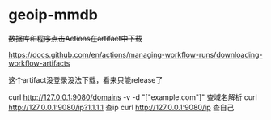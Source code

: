 # geoip-mmdb
~~数据库和程序点击Actions在artifact中下载~~

https://docs.github.com/en/actions/managing-workflow-runs/downloading-workflow-artifacts

这个artifact没登录没法下载，看来只能release了

curl http://127.0.0.1:9080/domains -v -d "[\"example.com\"]" 查域名解析
curl http://127.0.0.1:9080/ip?1.1.1.1 查ip
curl http://127.0.0.1:9080/ip  查自己
